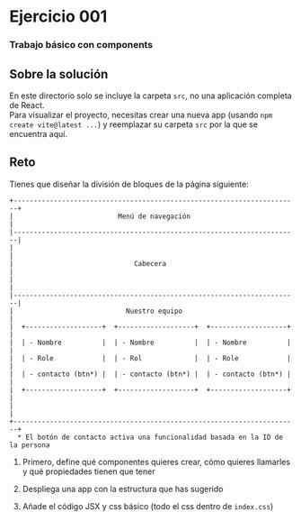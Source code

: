 # Ejercicio 001
### Trabajo básico con components

## Sobre la solución
En este directorio solo se incluye la carpeta `src`, no una aplicación completa de React.  
Para visualizar el proyecto, necesitas crear una nueva app (usando `npm create vite@latest ...`) y reemplazar su carpeta `src` por la que se encuentra aquí.

## Reto
Tienes que diseñar la división de bloques de la página siguiente:

```
+-----------------------------------------------------------------------+
|                          Menú de navegación                           |
|-----------------------------------------------------------------------|
|                                                                       |
|                              Cabecera                                 |
|                                                                       |
|-----------------------------------------------------------------------|
|                            Nuestro equipo                             |
|  +-------------------+  +-------------------+  +-------------------+  |
|  | - Nombre          |  | - Nombre          |  | - Nombre          |  |
|  | - Role            |  | - Rol             |  | - Role            |  |
|  | - contacto (btn*) |  | - contacto (btn*) |  | - contacto (btn*) |  |
|  +-------------------+  +-------------------+  +-------------------+  |
|                                                                       |
+-----------------------------------------------------------------------+ 
  * El botón de contacto activa una funcionalidad basada en la ID de la persona 
```

1. Primero, define qué componentes quieres crear, cómo quieres llamarles y qué propiedades tienen que tener

2. Despliega una app con la estructura que has sugerido

3. Añade el código JSX y css básico (todo el css dentro de `index.css`) 
